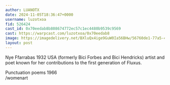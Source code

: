 ```yaml
---
author: LUANOTX
date: 2024-11-05T18:36:47+0000
username: luzotxoa
fid: 526424
cast_id: 0x70eedab8b808674772ec57c1ec4480b9539c9569
cast: https://warpcast.com/luzotxoa/0x70eedab8
image: https://imagedelivery.net/BXluQx4ige9GuW0Ia56BHw/56760de1-77a5-40e7-55eb-8c7aee819300/original
layout: post
---
```

Nye Ffarrabas 1932 USA (formerly Bici Forbes and Bici Hendricks) artist and poet known for her contributions to the first generation of Fluxus.   
  
Punctuation poems 1966   
/womenart  

<img src='https://imagedelivery.net/BXluQx4ige9GuW0Ia56BHw/56760de1-77a5-40e7-55eb-8c7aee819300/original' alt='' referrerpolicy='no-referrer'/>
<img src='https://imagedelivery.net/BXluQx4ige9GuW0Ia56BHw/60a6f101-1e0f-4465-743e-fc97f8215e00/original' alt='' referrerpolicy='no-referrer'/>